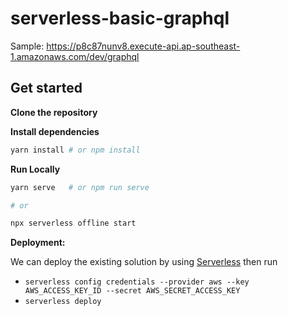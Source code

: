 # serverless-basic-graphql

Sample: https://p8c87nunv8.execute-api.ap-southeast-1.amazonaws.com/dev/graphql

## Get started

**Clone the repository**

**Install dependencies**

```sh
yarn install # or npm install
```

**Run Locally**
```sh
yarn serve   # or npm run serve

# or

npx serverless offline start
```

**Deployment:**

We can deploy the existing solution by using [Serverless](https://serverless.com) then run

* `serverless config credentials --provider aws --key AWS_ACCESS_KEY_ID --secret AWS_SECRET_ACCESS_KEY`
* `serverless deploy`
